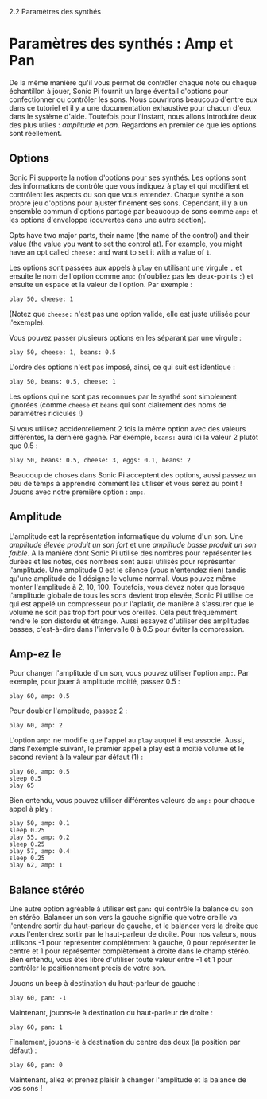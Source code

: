2.2 Paramètres des synthés

# Paramètres des synthés : Amp et Pan

De la même manière qu'il vous permet de contrôler chaque note ou chaque échantillon à jouer, Sonic Pi fournit un large éventail d'options pour confectionner ou contrôler les sons. Nous couvrirons beaucoup d'entre eux dans ce tutoriel et il y a une documentation exhaustive pour chacun d'eux dans le système d'aide. Toutefois pour l'instant, nous allons introduire deux des plus utiles : *amplitude* et *pan*. Regardons en premier ce que les options sont réellement.


## Options

Sonic Pi supporte la notion d'options pour ses synthés. Les options sont des informations de contrôle que vous indiquez à `play` et qui modifient et contrôlent les aspects du son que vous entendez. Chaque synthé a son propre jeu d'options pour ajuster finement ses sons. Cependant, il y a un ensemble commun d'options partagé par beaucoup de sons comme `amp:` et les options d'enveloppe (couvertes dans une autre section).

Opts have two major parts, their name (the name of the control) and their value (the value you want to set the control at). For example, you might have an opt called `cheese:` and want to set it with a value of `1`.

Les options sont passées aux appels à `play` en utilisant une virgule `,` et ensuite le nom de l'option comme `amp:` (n'oubliez pas les deux-points `:`) et ensuite un espace et la valeur de l'option. Par exemple :

```
play 50, cheese: 1
```

(Notez que `cheese:` n'est pas une option valide, elle est juste utilisée pour l'exemple).

Vous pouvez passer plusieurs options en les séparant par une virgule :

```
play 50, cheese: 1, beans: 0.5
```

L'ordre des options n'est pas imposé, ainsi, ce qui suit est identique :

```
play 50, beans: 0.5, cheese: 1
```

Les options qui ne sont pas reconnues par le synthé sont simplement ignorées (comme `cheese` et `beans` qui sont clairement des noms de paramètres ridicules !)

Si vous utilisez accidentellement 2 fois la même option avec des valeurs différentes, la dernière gagne. Par exemple, `beans:` aura ici la valeur 2 plutôt que 0.5 :

```
play 50, beans: 0.5, cheese: 3, eggs: 0.1, beans: 2
```

Beaucoup de choses dans Sonic Pi acceptent des options, aussi passez un peu de temps à apprendre comment les utiliser et vous serez au point ! Jouons avec notre première option : `amp:`.

## Amplitude

L'amplitude est la représentation informatique du volume d'un son. Une *amplitude élevée produit un son fort* et une *amplitude basse produit un son faible*. A la manière dont Sonic Pi utilise des nombres pour représenter les durées et les notes, des nombres sont aussi utilisés pour représenter l'amplitude. Une amplitude 0 est le silence (vous n'entendez rien) tandis qu'une amplitude de 1 désigne le volume normal. Vous pouvez même monter l'amplitude à 2, 10, 100. Toutefois, vous devez noter que lorsque l'amplitude globale de tous les sons devient trop élevée, Sonic Pi utilise ce qui est appelé un compresseur pour l'aplatir, de manière à s'assurer que le volume ne soit pas trop fort pour vos oreilles. Cela peut fréquemment rendre le son distordu et étrange. Aussi essayez d'utiliser des amplitudes basses, c'est-à-dire dans l'intervalle 0 à 0.5 pour éviter la compression.


## Amp-ez le

Pour changer l'amplitude d'un son, vous pouvez utiliser l'option `amp:`. Par exemple, pour jouer à amplitude moitié, passez 0.5 :

```
play 60, amp: 0.5
```

Pour doubler l'amplitude, passez 2 :

```
play 60, amp: 2
```

L'option `amp:` ne modifie que l'appel au `play` auquel il est associé. Aussi, dans l'exemple suivant, le premier appel à play est à moitié volume et le second revient à la valeur par défaut (1) :

```
play 60, amp: 0.5
sleep 0.5
play 65
```

Bien entendu, vous pouvez utiliser différentes valeurs de `amp:` pour chaque appel à play :

```
play 50, amp: 0.1
sleep 0.25
play 55, amp: 0.2
sleep 0.25
play 57, amp: 0.4
sleep 0.25
play 62, amp: 1
```

## Balance stéréo

Une autre option agréable à utiliser est `pan:` qui contrôle la balance du son en stéréo. Balancer un son vers la gauche signifie que votre oreille va l'entendre sortir du haut-parleur de gauche, et le balancer vers la droite que vous l'entendrez sortir par le haut-parleur de droite. Pour nos valeurs, nous utilisons -1 pour représenter complètement à gauche, 0 pour représenter le centre et 1 pour représenter complètement à droite dans le champ stéréo. Bien entendu, vous êtes libre d'utiliser toute valeur entre -1 et 1 pour contrôler le positionnement précis de votre son.

Jouons un beep à destination du haut-parleur de gauche :

```
play 60, pan: -1
```

Maintenant, jouons-le à destination du haut-parleur de droite :

```
play 60, pan: 1
```

Finalement, jouons-le à destination du centre des deux (la position par défaut) :

```
play 60, pan: 0
```

Maintenant, allez et prenez plaisir à changer l'amplitude et la balance de vos sons !
